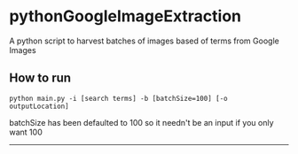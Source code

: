 # pythonGoogleImageExtraction
A python script to harvest batches of images based of terms from Google Images

## How to run
`python main.py -i [search terms] -b [batchSize=100] [-o outputLocation]`

batchSize has been defaulted to 100 so it needn't be an input if you only want 100
___